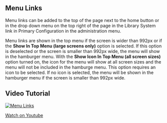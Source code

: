 ## Menu Links

Menu links can be added to the top of the page next to the home button or in the drop down menu on the top right of the page in the Library System link in Primary Configuration in the administration menu.

Menu links are shown in the top menu if the screen is wider than 992px or if the **Show In Top Menu (large screens only)** option is selected. 
If this option is deselected or the screen is smaller than 992px wide, the menu will show in the hamburger menu.
With the **Show Icon In Top Menu (all screen sizes)** option turned on, the icon for the menu will show at all screen sizes and the menu will not be included in the hamburge menu.
This option requires an icon to be selected.  If no icon is selected, the menu will be shown in the hamburger menu if the screen is smaller than 992px wide.

## Video Tutorial

[![Menu Links](/manual/images/Menu-Links.jpg)](https://youtu.be/5Y6T5G2M-e0)

[Watch on Youtube](https://youtu.be/5Y6T5G2M-e0)
